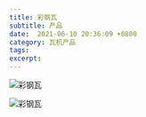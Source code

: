 ```yaml
---
title: 彩钢瓦
subtitle: 产品
date:  2021-06-10 20:36:09 +0800
category: 瓦机产品
tags:
excerpt:
---
```

![彩钢瓦](https://cdn.jsdelivr.net/gh/spjsjg/images-2021@master/images/1610173397862.jpg)

![彩钢瓦](https://cdn.jsdelivr.net/gh/spjsjg/images-2021@master/images/1610169485025.jpg)